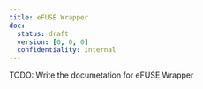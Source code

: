 ```yaml
---
title: eFUSE Wrapper
doc:
  status: draft
  version: [0, 0, 0]
  confidentiality: internal
---
```


TODO: Write the documetation for eFUSE Wrapper
